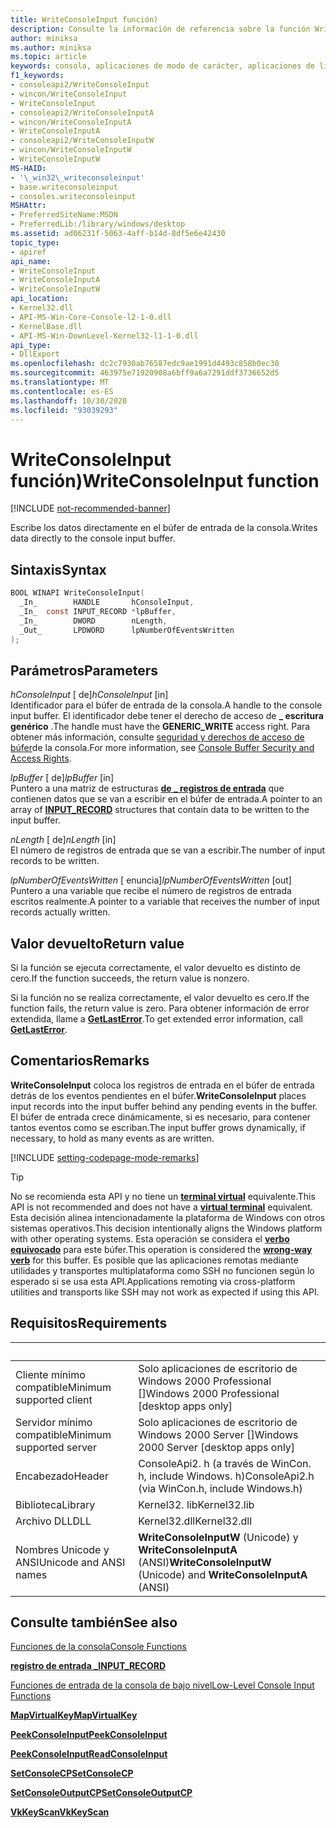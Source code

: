 ```yaml
---
title: WriteConsoleInput función)
description: Consulte la información de referencia sobre la función WriteConsoleInput, que escribe datos directamente en el búfer de entrada de la consola.
author: miniksa
ms.author: miniksa
ms.topic: article
keywords: consola, aplicaciones de modo de carácter, aplicaciones de línea de comandos, aplicaciones de terminal, API de consola
f1_keywords:
- consoleapi2/WriteConsoleInput
- wincon/WriteConsoleInput
- WriteConsoleInput
- consoleapi2/WriteConsoleInputA
- wincon/WriteConsoleInputA
- WriteConsoleInputA
- consoleapi2/WriteConsoleInputW
- wincon/WriteConsoleInputW
- WriteConsoleInputW
MS-HAID:
- '\_win32\_writeconsoleinput'
- base.writeconsoleinput
- consoles.writeconsoleinput
MSHAttr:
- PreferredSiteName:MSDN
- PreferredLib:/library/windows/desktop
ms.assetid: ad06231f-5063-4aff-b14d-8df5e6e42430
topic_type:
- apiref
api_name:
- WriteConsoleInput
- WriteConsoleInputA
- WriteConsoleInputW
api_location:
- Kernel32.dll
- API-MS-Win-Core-Console-l2-1-0.dll
- KernelBase.dll
- API-MS-Win-DownLevel-Kernel32-l1-1-0.dll
api_type:
- DllExport
ms.openlocfilehash: dc2c7930ab76587edc9ae1991d4493c858b0ec30
ms.sourcegitcommit: 463975e71920908a6bff9a6a7291ddf3736652d5
ms.translationtype: MT
ms.contentlocale: es-ES
ms.lasthandoff: 10/30/2020
ms.locfileid: "93039293"
---
```

# <a name="writeconsoleinput-function"></a><span data-ttu-id="c095f-104">WriteConsoleInput función)</span><span class="sxs-lookup"><span data-stu-id="c095f-104">WriteConsoleInput function</span></span>

[!INCLUDE [not-recommended-banner](./includes/not-recommended-banner.md)]

<span data-ttu-id="c095f-105">Escribe los datos directamente en el búfer de entrada de la consola.</span><span class="sxs-lookup"><span data-stu-id="c095f-105">Writes data directly to the console input buffer.</span></span>

## <a name="syntax"></a><span data-ttu-id="c095f-106">Sintaxis</span><span class="sxs-lookup"><span data-stu-id="c095f-106">Syntax</span></span>

```C
BOOL WINAPI WriteConsoleInput(
  _In_        HANDLE       hConsoleInput,
  _In_  const INPUT_RECORD *lpBuffer,
  _In_        DWORD        nLength,
  _Out_       LPDWORD      lpNumberOfEventsWritten
);
```

## <a name="parameters"></a><span data-ttu-id="c095f-107">Parámetros</span><span class="sxs-lookup"><span data-stu-id="c095f-107">Parameters</span></span>

<span data-ttu-id="c095f-108">*hConsoleInput* \[ de\]</span><span class="sxs-lookup"><span data-stu-id="c095f-108">*hConsoleInput* \[in\]</span></span>  
<span data-ttu-id="c095f-109">Identificador para el búfer de entrada de la consola.</span><span class="sxs-lookup"><span data-stu-id="c095f-109">A handle to the console input buffer.</span></span> <span data-ttu-id="c095f-110">El identificador debe tener el derecho de acceso de **\_ escritura genérico** .</span><span class="sxs-lookup"><span data-stu-id="c095f-110">The handle must have the **GENERIC\_WRITE** access right.</span></span> <span data-ttu-id="c095f-111">Para obtener más información, consulte [seguridad y derechos de acceso de búfer](console-buffer-security-and-access-rights.md)de la consola.</span><span class="sxs-lookup"><span data-stu-id="c095f-111">For more information, see [Console Buffer Security and Access Rights](console-buffer-security-and-access-rights.md).</span></span>

<span data-ttu-id="c095f-112">*lpBuffer* \[ de\]</span><span class="sxs-lookup"><span data-stu-id="c095f-112">*lpBuffer* \[in\]</span></span>  
<span data-ttu-id="c095f-113">Puntero a una matriz de estructuras [**de \_ registros de entrada**](input-record-str.md) que contienen datos que se van a escribir en el búfer de entrada.</span><span class="sxs-lookup"><span data-stu-id="c095f-113">A pointer to an array of [**INPUT\_RECORD**](input-record-str.md) structures that contain data to be written to the input buffer.</span></span>

<span data-ttu-id="c095f-114">*nLength* \[ de\]</span><span class="sxs-lookup"><span data-stu-id="c095f-114">*nLength* \[in\]</span></span>  
<span data-ttu-id="c095f-115">El número de registros de entrada que se van a escribir.</span><span class="sxs-lookup"><span data-stu-id="c095f-115">The number of input records to be written.</span></span>

<span data-ttu-id="c095f-116">*lpNumberOfEventsWritten* \[ enuncia\]</span><span class="sxs-lookup"><span data-stu-id="c095f-116">*lpNumberOfEventsWritten* \[out\]</span></span>  
<span data-ttu-id="c095f-117">Puntero a una variable que recibe el número de registros de entrada escritos realmente.</span><span class="sxs-lookup"><span data-stu-id="c095f-117">A pointer to a variable that receives the number of input records actually written.</span></span>

## <a name="return-value"></a><span data-ttu-id="c095f-118">Valor devuelto</span><span class="sxs-lookup"><span data-stu-id="c095f-118">Return value</span></span>

<span data-ttu-id="c095f-119">Si la función se ejecuta correctamente, el valor devuelto es distinto de cero.</span><span class="sxs-lookup"><span data-stu-id="c095f-119">If the function succeeds, the return value is nonzero.</span></span>

<span data-ttu-id="c095f-120">Si la función no se realiza correctamente, el valor devuelto es cero.</span><span class="sxs-lookup"><span data-stu-id="c095f-120">If the function fails, the return value is zero.</span></span> <span data-ttu-id="c095f-121">Para obtener información de error extendida, llame a [**GetLastError**](https://msdn.microsoft.com/library/windows/desktop/ms679360).</span><span class="sxs-lookup"><span data-stu-id="c095f-121">To get extended error information, call [**GetLastError**](https://msdn.microsoft.com/library/windows/desktop/ms679360).</span></span>

## <a name="remarks"></a><span data-ttu-id="c095f-122">Comentarios</span><span class="sxs-lookup"><span data-stu-id="c095f-122">Remarks</span></span>

<span data-ttu-id="c095f-123">**WriteConsoleInput** coloca los registros de entrada en el búfer de entrada detrás de los eventos pendientes en el búfer.</span><span class="sxs-lookup"><span data-stu-id="c095f-123">**WriteConsoleInput** places input records into the input buffer behind any pending events in the buffer.</span></span> <span data-ttu-id="c095f-124">El búfer de entrada crece dinámicamente, si es necesario, para contener tantos eventos como se escriban.</span><span class="sxs-lookup"><span data-stu-id="c095f-124">The input buffer grows dynamically, if necessary, to hold as many events as are written.</span></span>

[!INCLUDE [setting-codepage-mode-remarks](./includes/setting-codepage-mode-remarks.md)]

> [!TIP]
> <span data-ttu-id="c095f-125">No se recomienda esta API y no tiene un **[terminal virtual](console-virtual-terminal-sequences.md)** equivalente.</span><span class="sxs-lookup"><span data-stu-id="c095f-125">This API is not recommended and does not have a **[virtual terminal](console-virtual-terminal-sequences.md)** equivalent.</span></span> <span data-ttu-id="c095f-126">Esta decisión alinea intencionadamente la plataforma de Windows con otros sistemas operativos.</span><span class="sxs-lookup"><span data-stu-id="c095f-126">This decision intentionally aligns the Windows platform with other operating systems.</span></span> <span data-ttu-id="c095f-127">Esta operación se considera el **[verbo equivocado](console-buffer-security-and-access-rights.md#wrong-way-verbs)** para este búfer.</span><span class="sxs-lookup"><span data-stu-id="c095f-127">This operation is considered the **[wrong-way verb](console-buffer-security-and-access-rights.md#wrong-way-verbs)** for this buffer.</span></span> <span data-ttu-id="c095f-128">Es posible que las aplicaciones remotas mediante utilidades y transportes multiplataforma como SSH no funcionen según lo esperado si se usa esta API.</span><span class="sxs-lookup"><span data-stu-id="c095f-128">Applications remoting via cross-platform utilities and transports like SSH may not work as expected if using this API.</span></span>

## <a name="requirements"></a><span data-ttu-id="c095f-129">Requisitos</span><span class="sxs-lookup"><span data-stu-id="c095f-129">Requirements</span></span>

| &nbsp; | &nbsp; |
|-|-|
| <span data-ttu-id="c095f-130">Cliente mínimo compatible</span><span class="sxs-lookup"><span data-stu-id="c095f-130">Minimum supported client</span></span> | <span data-ttu-id="c095f-131">Solo aplicaciones de escritorio de Windows 2000 Professional \[\]</span><span class="sxs-lookup"><span data-stu-id="c095f-131">Windows 2000 Professional \[desktop apps only\]</span></span> |
| <span data-ttu-id="c095f-132">Servidor mínimo compatible</span><span class="sxs-lookup"><span data-stu-id="c095f-132">Minimum supported server</span></span> | <span data-ttu-id="c095f-133">Solo aplicaciones de escritorio de Windows 2000 Server \[\]</span><span class="sxs-lookup"><span data-stu-id="c095f-133">Windows 2000 Server \[desktop apps only\]</span></span> |
| <span data-ttu-id="c095f-134">Encabezado</span><span class="sxs-lookup"><span data-stu-id="c095f-134">Header</span></span> | <span data-ttu-id="c095f-135">ConsoleApi2. h (a través de WinCon. h, include Windows. h)</span><span class="sxs-lookup"><span data-stu-id="c095f-135">ConsoleApi2.h (via WinCon.h, include Windows.h)</span></span> |
| <span data-ttu-id="c095f-136">Biblioteca</span><span class="sxs-lookup"><span data-stu-id="c095f-136">Library</span></span> | <span data-ttu-id="c095f-137">Kernel32. lib</span><span class="sxs-lookup"><span data-stu-id="c095f-137">Kernel32.lib</span></span> |
| <span data-ttu-id="c095f-138">Archivo DLL</span><span class="sxs-lookup"><span data-stu-id="c095f-138">DLL</span></span> | <span data-ttu-id="c095f-139">Kernel32.dll</span><span class="sxs-lookup"><span data-stu-id="c095f-139">Kernel32.dll</span></span> |
| <span data-ttu-id="c095f-140">Nombres Unicode y ANSI</span><span class="sxs-lookup"><span data-stu-id="c095f-140">Unicode and ANSI names</span></span> | <span data-ttu-id="c095f-141">**WriteConsoleInputW** (Unicode) y **WriteConsoleInputA** (ANSI)</span><span class="sxs-lookup"><span data-stu-id="c095f-141">**WriteConsoleInputW** (Unicode) and **WriteConsoleInputA** (ANSI)</span></span> |

## <a name="see-also"></a><span data-ttu-id="c095f-142">Consulte también</span><span class="sxs-lookup"><span data-stu-id="c095f-142">See also</span></span>

[<span data-ttu-id="c095f-143">Funciones de la consola</span><span class="sxs-lookup"><span data-stu-id="c095f-143">Console Functions</span></span>](console-functions.md)

[<span data-ttu-id="c095f-144">**registro de entrada \_**</span><span class="sxs-lookup"><span data-stu-id="c095f-144">**INPUT\_RECORD**</span></span>](input-record-str.md)

[<span data-ttu-id="c095f-145">Funciones de entrada de la consola de bajo nivel</span><span class="sxs-lookup"><span data-stu-id="c095f-145">Low-Level Console Input Functions</span></span>](low-level-console-input-functions.md)

[<span data-ttu-id="c095f-146">**MapVirtualKey**</span><span class="sxs-lookup"><span data-stu-id="c095f-146">**MapVirtualKey**</span></span>](https://msdn.microsoft.com/library/windows/desktop/ms646306)

[<span data-ttu-id="c095f-147">**PeekConsoleInput**</span><span class="sxs-lookup"><span data-stu-id="c095f-147">**PeekConsoleInput**</span></span>](peekconsoleinput.md)

[<span data-ttu-id="c095f-148">**PeekConsoleInput**</span><span class="sxs-lookup"><span data-stu-id="c095f-148">**ReadConsoleInput**</span></span>](readconsoleinput.md)

[<span data-ttu-id="c095f-149">**SetConsoleCP**</span><span class="sxs-lookup"><span data-stu-id="c095f-149">**SetConsoleCP**</span></span>](setconsolecp.md)

[<span data-ttu-id="c095f-150">**SetConsoleOutputCP**</span><span class="sxs-lookup"><span data-stu-id="c095f-150">**SetConsoleOutputCP**</span></span>](setconsoleoutputcp.md)

[<span data-ttu-id="c095f-151">**VkKeyScan**</span><span class="sxs-lookup"><span data-stu-id="c095f-151">**VkKeyScan**</span></span>](https://msdn.microsoft.com/library/windows/desktop/ms646329)

